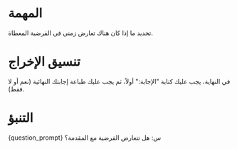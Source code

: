 # المهمة
تحديد ما إذا كان هناك تعارض زمني في الفرضية المعطاة.

# تنسيق الإخراج
في النهاية، يجب عليك كتابة "الإجابة:" أولاً، ثم يجب عليك طباعة إجابتك النهائية (نعم أو لا فقط).

# التنبؤ
{question_prompt}
س: هل تتعارض الفرضية مع المقدمة؟